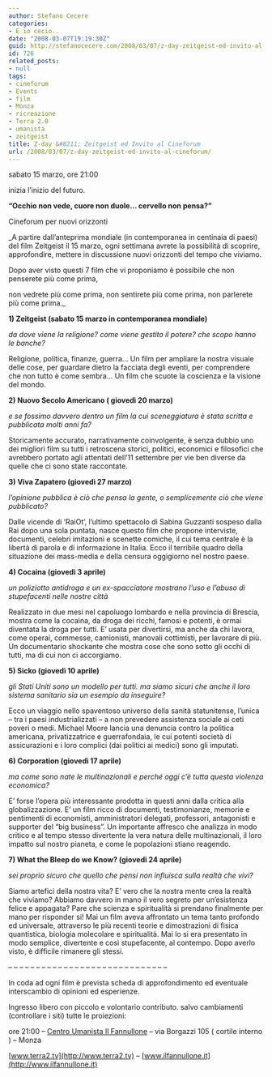 ```yaml
---
author: Stefano Cecere
categories:
- E io cecio..
date: "2008-03-07T19:19:30Z"
guid: http://stefanocecere.com/2008/03/07/z-day-zeitgeist-ed-invito-al-cineforum/
id: 726
related_posts:
- null
tags:
- cineforum
- Events
- film
- Monza
- ricreazione
- Terra 2.0
- umanista
- zeitgeist
title: Z-day &#8211; Zeitgeist ed Invito al Cineforum
url: /2008/03/07/z-day-zeitgeist-ed-invito-al-cineforum/
---
```


sabato 15 marzo, ore 21:00
  
inizia l&#8217;inizio del futuro.

**&#8220;Occhio non vede, cuore non duole&#8230; cervello non pensa?&#8221;**
  
Cineforum per nuovi orizzonti

_A partire dall&#8217;anteprima mondiale (in contemporanea in centinaia di paesi) del film Zeitgeist il 15 marzo, ogni settimana avrete la possibilità di scoprire, approfondire, mettere in discussione nuovi orizzonti del tempo che viviamo.
  
Dopo aver visto questi 7 film che vi proponiamo è possibile che non penserete più come prima,
  
non vedrete più come prima, non sentirete più come prima, non parlerete più come prima._

**1) Zeitgeist (sabato 15 marzo in contemporanea mondiale)**
      
_da dove viene la religione? come viene gestito il potere? che scopo hanno le banche?_
  
Religione, politica, finanze, guerra… Un film per ampliare la nostra visuale delle cose, per guardare dietro la facciata degli eventi, per comprendere che non tutto è come sembra… Un film che scuote la coscienza e la visione del mondo.

**2) Nuovo Secolo Americano ( giovedì 20 marzo)**
      
_e se fossimo davvero dentro un film la cui sceneggiatura è stata scritta e pubblicata molti anni fa?_
  
Storicamente accurato, narrativamente coinvolgente, è senza dubbio uno dei migliori film su tutti i retroscena storici, politici, economici e filosofici che avrebbero portato agli attentati dell’11 settembre per vie ben diverse da quelle che ci sono state raccontate.

**3) Viva Zapatero (giovedì 27 marzo)**
     
 _l&#8217;opinione pubblica è ciò che pensa la gente, o semplicemente ciò che viene pubblicato?_
  
Dalle vicende di &#8216;RaiOt&#8217;, l&#8217;ultimo spettacolo di Sabina Guzzanti sospeso dalla Rai dopo una sola puntata, nasce questo film che propone interviste, documenti, celebri imitazioni e scenette comiche, il cui tema centrale è la libertà di parola e di informazione in Italia. Ecco il terribile quadro della situazione dei mass-media e della censura oggigiorno nel nostro paese.

**4) Cocaina (giovedì 3 aprile)**
      
_un poliziotto antidroga e un ex-spacciatore mostrano l&#8217;uso e l&#8217;abuso di stupefacenti nelle nostre città_
  
Realizzato in due mesi nel capoluogo lombardo e nella provincia di Brescia, mostra come la cocaina, da droga dei ricchi, famosi e potenti, è ormai diventata la droga per tutti. E&#8217; usata per divertirsi, ma anche da chi lavora, come operai, commesse, camionisti, manovali cottimisti, per lavorare di più. Un documentario shockante che mostra cose che sono sotto gli occhi di tutti, ma di cui non ci accorgiamo.

**5) Sicko (giovedì 10 aprile)**
      
_gli Stati Uniti sono un modello per tutti. ma siamo sicuri che anche il loro sistema sanitario sia un esempio da inseguire?_
  
Ecco un viaggio nello spaventoso universo della sanità statunitense, l&#8217;unica &#8211; tra i paesi industrializzati &#8211; a non prevedere assistenza sociale ai ceti poveri o medi. Michael Moore lancia una denuncia contro la politica americana, privatizzatrice e guerrafondaia, le cui potenti società di assicurazioni e i loro complici (dai politici ai medici) sono gli imputati.

**6) Corporation (giovedì 17 aprile)**
      
_ma come sono nate le multinazionali e perché oggi c&#8217;è tutta questa violenza economica?_
  
E’ forse l&#8217;opera più interessante prodotta in questi anni dalla critica alla globalizzazione. E’ un film ricco di documenti, testimonianze, memorie e pentimenti di economisti, amministratori delegati, professori, antagonisti e supporter del “big business”. Un importante affresco che analizza in modo critico e al tempo stesso divertente la vera natura delle multinazionali, il loro impatto sul nostro pianeta, e come le popolazioni stiano reagendo.

**7) What the Bleep do we Know? (giovedì 24 aprile)**
      
_sei proprio sicuro che quello che pensi non influisca sulla realtà che vivi?_
  
Siamo artefici della nostra vita? E’ vero che la nostra mente crea la realtà che viviamo? Abbiamo davvero in mano il vero segreto per un’esistenza felice e appagata? Pare che scienza e spiritualità si prendano finalmente per mano per risponder si! Mai un film aveva affrontato un tema tanto profondo ed universale, attraverso le più recenti teorie e dimostrazioni di fisica quantistica, biologia molecolare e spiritualità. Mai lo si era presentato in modo semplice, divertente e così stupefacente, al contempo. Dopo averlo visto, è difficile rimanere gli stessi.

&#8211; &#8211; &#8211; &#8211; &#8211; &#8211; &#8211; &#8211; &#8211; &#8211; &#8211; &#8211; &#8211; &#8211; &#8211; &#8211; &#8211; &#8211; &#8211; &#8211; &#8211; &#8211; &#8211; &#8211; &#8211; &#8211; &#8211; &#8211; &#8211;

In coda ad ogni film è prevista scheda di approfondimento ed eventuale interscambio di opinioni ed esperienze.
  
Ingresso libero con piccolo e volontario contributo. salvo cambiamenti (controllare i siti) tutte le proiezioni:

ore 21:00 &#8211; [Centro Umanista Il Fannullone](http://www.ilfannullone.it/spazio/cartina/) &#8211; via Borgazzi 105 ( cortile interno ) &#8211; Monza
  
[www.terra2.tv](http://www.terra2.tv) &#8211; [www.ilfannullone.it](http://www.ilfannullone.it)